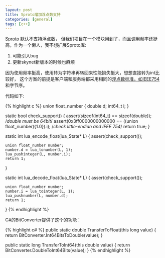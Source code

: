 ```yaml
---
layout: post
title: Sproto增加浮点数支持
categories: [general]
tags: [c++]
---
```


[Sproto](https://github.com/cloudwu/skynet/wiki/Sproto) 默认不支持浮点数，
但我们项目在一个模块用到了，而且调用频率还挺高，作为一个懒人，我不想扩展Sproto库:

1. 可能引入bug
1. 更新skynet新版本的时候也麻烦

因为使用频率挺高，使用转为字符串再转回来性能损失挺大，想想直接转为int比较好，
这个方案的前提是客户端和服务端都采用相同的[浮点数标准，如IEEE754](./2011-09-28-std_float)和字节序。

代码如下:
    
{% highlight c %}
union float_number {
    double d;
    int64_t i;
}

static bool check_support() {
    assert(sizeof(int64_t) == sizeof(double)); /*double must be 64bit*/
    assert(0x3ff0000000000000 == ((union float_number){1.0}).i); /*check little-endian and IEEE 754*/
    return true;
}

static int lua_encode_float(lua_State* L) {
    assert(check_support());
    
    union float_number number;
    number.d = lua_tonumber(L, 1);
    lua_pushinteger(L, number.i);
    return 1;
}

static int lua_decode_float(lua_State* L) {
    assert(check_support());
    
    union float_number number;
    number.i = lua_tointeger(L, 1);
    lua_pushnumber(L, number.d);
    return 1;
}
{% endhighlight %}
  
C#的BitConverter提供了这个的功能：

{% highlight c# %}
public static double TransferToFloat(this long value)
{
    return BitConverter.Int64BitsToDouble(value);
}

public static long TransferToInt64(this double value)
{
    return BitConverter.DoubleToInt64Bits(value);
}
{% endhighlight %}
